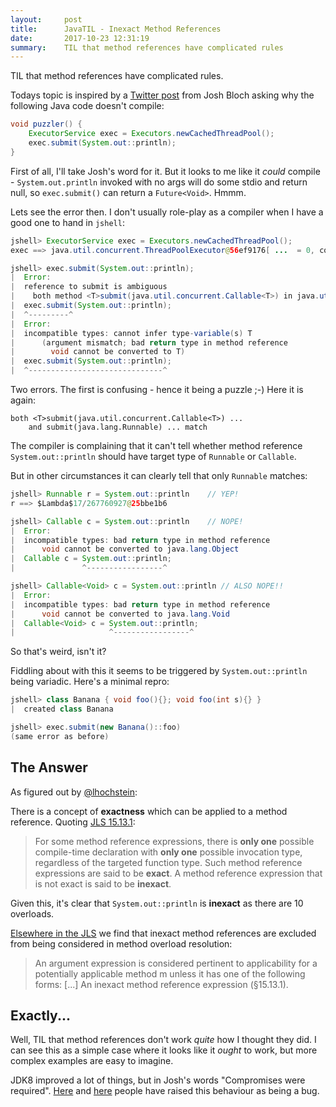 ```yaml
---
layout:     post
title:      JavaTIL - Inexact Method References
date:       2017-10-23 12:31:19
summary:    TIL that method references have complicated rules
---
```


TIL that method references have complicated rules.

Todays topic is inspired by a [Twitter post](https://twitter.com/joshbloch/status/921881630809014272) from Josh Bloch asking why the following Java code doesn't compile:

```java
void puzzler() {
    ExecutorService exec = Executors.newCachedThreadPool();
    exec.submit(System.out::println);
}
```

First of all, I'll take Josh's word for it. But it looks to me like it *could* compile - `System.out.println` invoked with no args will do some stdio and return null, so `exec.submit()` can return a `Future<Void>`. Hmmm.

Lets see the error then. I don't usually role-play as a compiler when I have a good one to hand in `jshell`:

```java
jshell> ExecutorService exec = Executors.newCachedThreadPool();
exec ==> java.util.concurrent.ThreadPoolExecutor@56ef9176[ ...  = 0, completed tasks = 0]

jshell> exec.submit(System.out::println);
|  Error:
|  reference to submit is ambiguous
|    both method <T>submit(java.util.concurrent.Callable<T>) in java.util.concurrent.ExecutorService and method submit(java.lang.Runnable) in java.util.concurrent.ExecutorService match
|  exec.submit(System.out::println);
|  ^---------^
|  Error:
|  incompatible types: cannot infer type-variable(s) T
|      (argument mismatch; bad return type in method reference
|        void cannot be converted to T)
|  exec.submit(System.out::println);
|  ^------------------------------^
```

Two errors. The first is confusing - hence it being a puzzle ;-) Here it is again:

```
both <T>submit(java.util.concurrent.Callable<T>) ...
    and submit(java.lang.Runnable) ... match
```

The compiler is complaining that it can't tell whether method reference `System.out::println` should have target type of `Runnable` or `Callable`.

But in other circumstances it can clearly tell that only `Runnable` matches:

```java
jshell> Runnable r = System.out::println    // YEP!
r ==> $Lambda$17/267760927@25bbe1b6

jshell> Callable c = System.out::println    // NOPE!
|  Error:
|  incompatible types: bad return type in method reference
|      void cannot be converted to java.lang.Object
|  Callable c = System.out::println;
|               ^-----------------^

jshell> Callable<Void> c = System.out::println // ALSO NOPE!!
|  Error:
|  incompatible types: bad return type in method reference
|      void cannot be converted to java.lang.Void
|  Callable<Void> c = System.out::println;
|                     ^-----------------^
```

So that's weird, isn't it?

Fiddling about with this it seems to be triggered by `System.out::println` being variadic. Here's a minimal repro:

```java
jshell> class Banana { void foo(){}; void foo(int s){} }
|  created class Banana

jshell> exec.submit(new Banana()::foo)
(same error as before)
```

## The Answer

As figured out by [@lhochstein](https://twitter.com/lhochstein/status/921913966925721600):

There is a concept of **exactness** which can be applied to a method reference. Quoting [JLS 15.13.1](https://docs.oracle.com/javase/specs/jls/se8/html/jls-15.html#jls-15.13.1):

> For some method reference expressions, there is **only one** possible compile-time declaration with **only one** possible invocation type, regardless of the targeted function type. Such method reference expressions are said to be **exact**. A method reference expression that is not exact is said to be **inexact**.

Given this, it's clear that `System.out::println` is **inexact** as there are 10 overloads.

[Elsewhere in the JLS](https://docs.oracle.com/javase/specs/jls/se8/html/jls-15.html#jls-15.12.2.2) we find that inexact method references are excluded from being considered in method overload resolution:

> An argument expression is considered pertinent to applicability for a potentially applicable method m unless it has one of the following forms:
>    [...]
>    An inexact method reference expression (§15.13.1).


## Exactly...

Well, TIL that method references don't work *quite* how I thought they did. I can see this as a simple case where it looks like it *ought* to work, but more complex examples are easy to imagine.

JDK8 improved a lot of things, but in Josh's words "Compromises were required". [Here](http://bugs.java.com/bugdatabase/view_bug.do?bug_id=JDK-8144169) and [here](https://bugs.openjdk.java.net/browse/JDK-8176576) people have raised this behaviour as being a bug.
